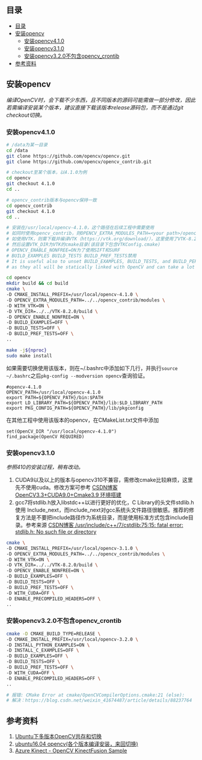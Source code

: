 ## 目录

- [目录](#目录)
- [安装opencv](#安装opencv)
  - [安装opencv4.1.0](#安装opencv410)
  - [安装opencv3.1.0](#安装opencv310)
  - [安装opencv3.2.0不包含opencv_crontib](#安装opencv320不包含opencv_crontib)
- [参考资料](#参考资料)

## 安装opencv

*编译OpenCV时，会下载不少东西，且不同版本的源码可能需做一部分修改，因此若需编译安装某个版本，建议直接下载该版本release源码包，而不是通过git checkout切换。*

### 安装opencv4.1.0

```bash
# /data为某一目录
cd /data 
git clone https://github.com/opencv/opencv.git
git clone https://github.com/opencv/opencv_contrib.git

# checkout至某个版本，以4.1.0为例
cd opencv
git checkout 4.1.0
cd ..

# opencv_contrib版本与opencv保持一致
cd opencv_contrib
git checkout 4.1.0
cd ..

# 安装在/usr/local/opencv-4.1.0，这个路径在后续工程中需要使用
# 如同时使用opencv_contrib，则OPENCV_EXTRA_MODULES_PATH=<your path>/opencv_contrib/modules
# 如使用VTK，则需下载并编译VTK（https://vtk.org/download/），这里使用了VTK-8.2.0
# 然后设置VTK_DIR为VTK的cmake目录(该目录下包含VTKConfig.cmake)
# OPENCV_ENABLE_NONFREE=ON为了使用SIFT和SURF
# BUILD_EXAMPLES BUILD_TESTS BUILD_PREF_TESTS禁用
# It is useful also to unset BUILD_EXAMPLES, BUILD_TESTS, and BUILD_PERF_TESTS,
# as they all will be statically linked with OpenCV and can take a lot of memory.

cd opencv
mkdir build && cd build
cmake \
-D CMAKE_INSTALL_PREFIX=/usr/local/opencv-4.1.0 \
-D OPENCV_EXTRA_MODULES_PATH=../../opencv_contrib/modules \
-D WITH_VTK=ON \
-D VTK_DIR=../../VTK-8.2.0/build \
-D OPENCV_ENABLE_NONFREE=ON \
-D BUILD_EXAMPLES=OFF \
-D BUILD_TESTS=OFF \
-D BUILD_PREF_TESTS=OFF \
..

make -j${nproc}
sudo make install
```

如果需要切换使用该版本，则在~/.bashrc中添加如下几行，并执行`source ~/.bashrc`之后`pkg-config --modversion opencv`查询验证。

```vim
#opencv-4.1.0
OPENCV_PATH=/usr/local/opencv-4.1.0
export PATH=${OPENCV_PATH}/bin:$PATH
export LD_LIBRARY_PATH=${OPENCV_PATH}/lib:$LD_LIBRARY_PATH 
export PKG_CONFIG_PATH=${OPENCV_PATH}/lib/pkgconfig
```

在其他工程中使用该版本的opencv，在CMakeList.txt文件中添加

```vim
set(OpenCV_DIR "/usr/local/opencv-4.1.0")
find_package(OpenCV REQUIRED)
```

### 安装opencv3.1.0

*参照410的安装过程，稍有改动。*  

1. CUDA9以及以上的版本与opencv310不兼容，需修改cmake比较麻烦，这里先不使用cuda。修改方案可参考
[CSDN博客 OpenCV3.3+CUDA9.0+Cmake3.9 环境搭建](https://blog.csdn.net/u014613745/article/details/78310916)
2. gcc7将stdlib.h放入libstdc++以进行更好的优化，C Library的头文件stdlib.h使用 Include_next，而include_next对gcc系统头文件路径很敏感。推荐的修复方法是不要把include路径作为系统目录，而是使用标准方式包含include目录。参考来源
[CSDN博客 /usr/include/c++/7/cstdlib:75:15: fatal error: stdlib.h: No such file or directory](https://blog.csdn.net/u010003609/article/details/100086151)

```bash
cmake \
-D CMAKE_INSTALL_PREFIX=/usr/local/opencv-3.1.0 \
-D OPENCV_EXTRA_MODULES_PATH=../../opencv_contrib/modules \
-D WITH_VTK=ON \
-D VTK_DIR=../../VTK-8.2.0/build \
-D OPENCV_ENABLE_NONFREE=ON \
-D BUILD_EXAMPLES=OFF \
-D BUILD_TESTS=OFF \
-D BUILD_PREF_TESTS=OFF \
-D WITH_CUDA=OFF \
-D ENABLE_PRECOMPILED_HEADERS=OFF \
..
```

### 安装opencv3.2.0不包含opencv_crontib

```bash
cmake -D CMAKE_BUILD_TYPE=RELEASE \
-D CMAKE_INSTALL_PREFIX=/usr/local/opencv-3.2.0 \
-D INSTALL_PYTHON_EXAMPLES=ON \
-D INSTALL_C_EXAMPLES=OFF \
-D BUILD_EXAMPLES=OFF \
-D BUILD_TESTS=OFF \
-D BUILD_PREF_TESTS=OFF \
-D WITH_CUDA=OFF \
-D ENABLE_PRECOMPILED_HEADERS=OFF \
..

# 报错: CMake Error at cmake/OpenCVCompilerOptions.cmake:21 (else):
# 解决：https://blog.csdn.net/weixin_41674487/article/details/88237764


```

## 参考资料

1. [Ubuntu下多版本OpenCV共存和切换](https://blog.csdn.net/learning_tortosie/article/details/80594399?depth_1-utm_source=distribute.pc_relevant.none-task&utm_source=distribute.pc_relevant.none-task)
2. [ubuntu16.04 opencv(各个版本编译安装，来回切换)](https://blog.csdn.net/mhsszm/article/details/88558470)
3. [Azure Kinect - OpenCV KinectFusion Sample](https://github.com/microsoft/Azure-Kinect-Samples/tree/master/opencv-kinfu-samples)
